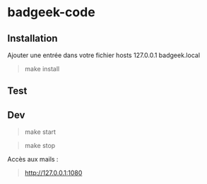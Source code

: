 # badgeek-code

## Installation

Ajouter une entrée dans votre fichier hosts
127.0.0.1   badgeek.local

> make install

## Test

## Dev

> make start

> make stop

Accès aux mails :
> http://127.0.0.1:1080